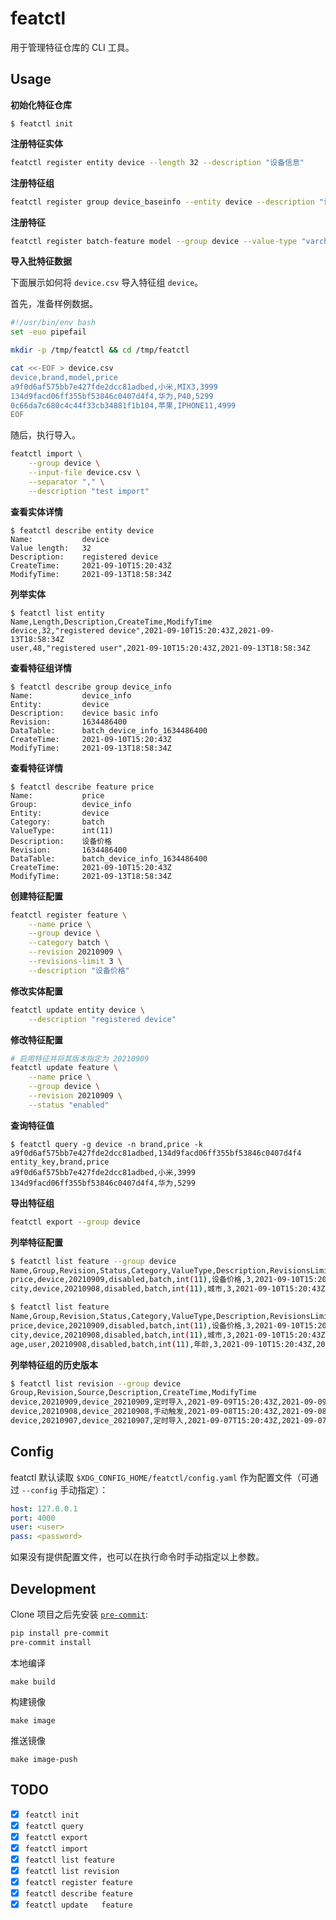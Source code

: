 # featctl

用于管理特征仓库的 CLI 工具。

## Usage

**初始化特征仓库**

```
$ featctl init
```

**注册特征实体**
```sh
featctl register entity device --length 32 --description "设备信息"
```

**注册特征组**
```sh
featctl register group device_baseinfo --entity device --description "设备基础信息"
```

**注册特征**
```sh
featctl register batch-feature model --group device --value-type "varchar(30)" --description 'phone model'
```

**导入批特征数据**

下面展示如何将 `device.csv` 导入特征组 `device`。

首先，准备样例数据。

```sh
#!/usr/bin/env bash
set -euo pipefail

mkdir -p /tmp/featctl && cd /tmp/featctl

cat <<-EOF > device.csv
device,brand,model,price
a9f0d6af575bb7e427fde2dcc81adbed,小米,MIX3,3999
134d9facd06ff355bf53846c0407d4f4,华为,P40,5299
0c66da7c680c4c44f33cb34881f1b104,苹果,IPHONE11,4999
EOF
```

随后，执行导入。

```sh
featctl import \
    --group device \
    --input-file device.csv \
    --separator "," \
    --description "test import"
```

**查看实体详情**
```
$ featctl describe entity device
Name:           device
Value length:   32
Description:    registered device
CreateTime:     2021-09-10T15:20:43Z
ModifyTime:     2021-09-13T18:58:34Z
```

**列举实体**
```
$ featctl list entity
Name,Length,Description,CreateTime,ModifyTime
device,32,"registered device",2021-09-10T15:20:43Z,2021-09-13T18:58:34Z
user,48,"registered user",2021-09-10T15:20:43Z,2021-09-13T18:58:34Z
```

**查看特征组详情**
```
$ featctl describe group device_info
Name:           device_info
Entity:         device
Description:    device basic info
Revision:       1634486400
DataTable:      batch_device_info_1634486400
CreateTime:     2021-09-10T15:20:43Z
ModifyTime:     2021-09-13T18:58:34Z
```

**查看特征详情**
```
$ featctl describe feature price
Name:           price
Group:          device_info
Entity:         device
Category:       batch
ValueType:      int(11)
Description:    设备价格
Revision:       1634486400
DataTable:      batch_device_info_1634486400
CreateTime:     2021-09-10T15:20:43Z
ModifyTime:     2021-09-13T18:58:34Z
```

**创建特征配置**
```sh
featctl register feature \
    --name price \
    --group device \
    --category batch \
    --revision 20210909 \
    --revisions-limit 3 \
    --description "设备价格"
```

**修改实体配置**
```sh
featctl update entity device \
    --description "registered device"
```

**修改特征配置**
```sh
# 启用特征并将其版本指定为 20210909
featctl update feature \
    --name price \
    --group device \
    --revision 20210909 \
    --status "enabled"
```

**查询特征值**

```
$ featctl query -g device -n brand,price -k a9f0d6af575bb7e427fde2dcc81adbed,134d9facd06ff355bf53846c0407d4f4
entity_key,brand,price
a9f0d6af575bb7e427fde2dcc81adbed,小米,3999
134d9facd06ff355bf53846c0407d4f4,华为,5299
```

**导出特征组**

```sh
featctl export --group device
```

**列举特征配置**

```sh
$ featctl list feature --group device
Name,Group,Revision,Status,Category,ValueType,Description,RevisionsLimit,CreateTime,ModifyTime
price,device,20210909,disabled,batch,int(11),设备价格,3,2021-09-10T15:20:43Z,2021-09-13T18:58:34Z
city,device,20210908,disabled,batch,int(11),城市,3,2021-09-10T15:20:43Z,2021-09-13T18:58:34Z

$ featctl list feature
Name,Group,Revision,Status,Category,ValueType,Description,RevisionsLimit,CreateTime,ModifyTime
price,device,20210909,disabled,batch,int(11),设备价格,3,2021-09-10T15:20:43Z,2021-09-13T18:58:34Z
city,device,20210908,disabled,batch,int(11),城市,3,2021-09-10T15:20:43Z,2021-09-13T18:58:34Z
age,user,20210908,disabled,batch,int(11),年龄,3,2021-09-10T15:20:43Z,2021-09-13T18:58:34Z
```

**列举特征组的历史版本**
```sh
$ featctl list revision --group device
Group,Revision,Source,Description,CreateTime,ModifyTime
device,20210909,device_20210909,定时导入,2021-09-09T15:20:43Z,2021-09-09T15:20:43Z
device,20210908,device_20210908,手动触发,2021-09-08T15:20:43Z,2021-09-08T15:20:43Z
device,20210907,device_20210907,定时导入,2021-09-07T15:20:43Z,2021-09-07T15:20:43Z
```

## Config

featctl 默认读取 `$XDG_CONFIG_HOME/featctl/config.yaml` 作为配置文件（可通过 `--config` 手动指定）：

```yaml
host: 127.0.0.1
port: 4000
user: <user>
pass: <password>
```

如果没有提供配置文件，也可以在执行命令时手动指定以上参数。

## Development

Clone 项目之后先安装 [`pre-commit`](https://pre-commit.com/):

```sh
pip install pre-commit
pre-commit install
```

本地编译

```
make build
```

构建镜像

```
make image
```

推送镜像

```
make image-push
```

## TODO

- [x] `featctl init`
- [x] `featctl query`
- [x] `featctl export`
- [x] `featctl import`
- [x] `featctl list feature`
- [x] `featctl list revision`
- [x] `featctl register feature`
- [x] `featctl describe feature`
- [x] `featctl update   feature`
